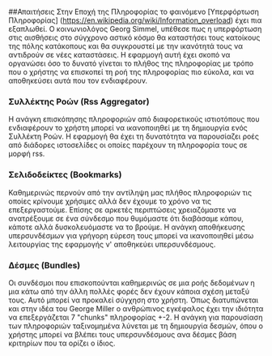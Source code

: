 ##Απαιτήσεις
 Στην Εποχή της Πληροφορίας το φαινόμενο [Υπερφόρτωση Πληροφορίας] (https://en.wikipedia.org/wiki/Information_overload) έχει πια εξαπλωθεί. Ο κοινωνιολόγος Georg Simmel, υπέθεσε πως η υπερφόρτωση στις αισθήσεις στο σύγχρονο αστικό κόσμο θα καταστήσει τους κατοίκους της πόλης κατάκοπους και θα συγκρουστεί με την ικανότητά τους να αντιδρούν σε νέες καταστάσεις.
 Η εφαρμογή αυτή έχει σκοπό να οργανώσει όσο το δυνατό γίνεται το πλήθος της πληροφορίας με τρόπο που ο χρήστης να επισκοπεί τη ροή της πληροφορίας πιο εύκολα, και να αποθηκεύσει αυτά που τον ενδιαφέρουν.
 
### Συλλέκτης Ροών (Rss Aggregator)
Η ανάγκη επισκόπησης πληροφοριών από διαφορετικούς ιστιοτόπους που ενδιαφέρουν το χρήστη μπορεί να ικανοποιηθεί με τη δημιουργία ενός Συλλέκτη Ροών. Η εφαρμογή  θα έχει τη δυνατότητα να παρουσίαζει ροές από διάδορες ιστοσελίδες οι οποίες παρέχουν τη πληροφορία τους σε μορφή rss.

### Σελιδοδείκτες (Bookmarks)
Καθημερινώς περνούν από την αντίληψη μας πλήθος πληροφοριών τις οποίες κρίνουμε χρήσιμες αλλά δεν έχουμε το χρόνο να τις επεξεργαστούμε. Επίσης σε αρκετές περιπτώσεις χρειαζόμαστε να ανατρέξουμε σε ένα σύνδεσμο που θυμόμαστε ότι διαβάσαμε κάπου, κάποτε αλλά δυσκολευόμαστε να το βρούμε. Η ανάγκη αποθήκευσης υπερσυνδέσμων για γρήγορη εύρεση τους μπορεί να ικανοποιηθεί μέσω λειτουργίας της εφαρμογής ν' αποθηκεύει υπερσυνδέσμους.

### Δέσμες (Bundles)
   Οι συνδέσμοι που επισκοπούνται καθημερινώς σε μια ροής δεδομένων η μια κάτω από την άλλη πολλές φορές δεν έχουν κάποια σχέση μεταξύ τους. Αυτό μπορεί να προκαλεί σύγχηση στο χρήστη. Όπως διατυπώνεται και στην ιδέα του George Miller ο ανθρώπινος εγκέφαλος έχει την ιδιότητα να επεξεργάζεται 7 "chunks" πληροφορίας +-2. Η ανάγκη για παρουσίαση των πληροφοριών ταξινομημένα λύνεται με τη δημιουργία δεσμών, όπου ο χρήστης μπορεί να βλέπει τους υπερσυνδέσμους ανα δέσμες βάση κριτηρίων που τα ορίζει ο ίδιος.
